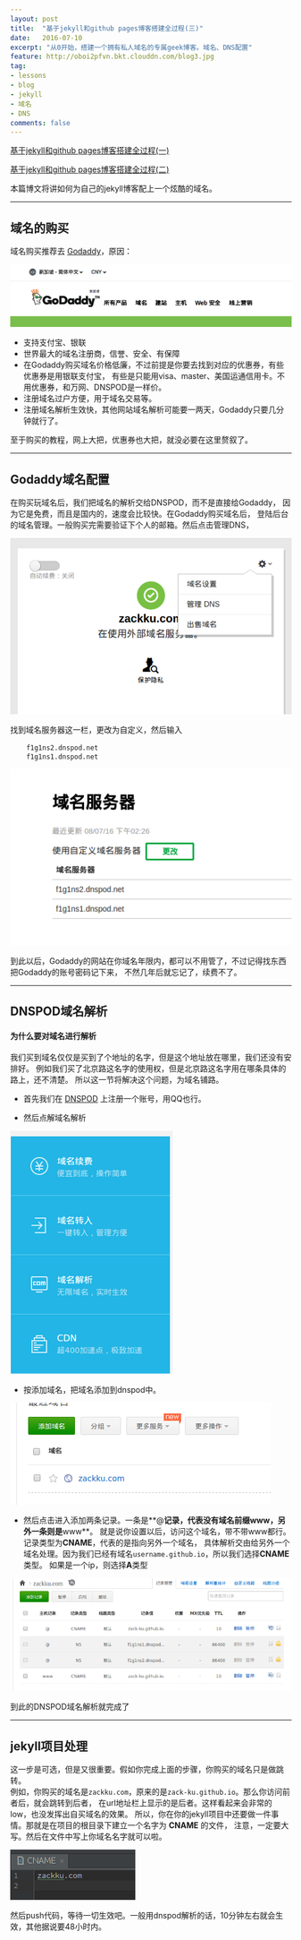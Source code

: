 ```yaml
---
layout: post
title:  "基于jekyll和github pages博客搭建全过程(三)"
date:   2016-07-10
excerpt: "从0开始，搭建一个拥有私人域名的专属geek博客。域名、DNS配置"
feature: http://oboi2pfvn.bkt.clouddn.com/blog3.jpg
tag:
- lessons 
- blog
- jekyll
- 域名
- DNS
comments: false
---
```


[基于jekyll和github pages博客搭建全过程(一)](http://zackku.com/built-blog)  


[基于jekyll和github pages博客搭建全过程(二)](http://zackku.com/built-blog-2)


本篇博文将讲如何为自己的jekyll博客配上一个炫酷的域名。

-----------

##  域名的购买
域名购买推荐去 [Godaddy](https://sg.godaddy.com/zh/)，原因：  

![dns](/assets/img/godaddy.png)

- 支持支付宝、银联
- 世界最大的域名注册商，信誉、安全、有保障
- 在Godaddy购买域名价格低廉，不过前提是你要去找到对应的优惠券，有些优惠券是用银联支付宝，
有些是只能用visa、master、美国运通信用卡。不用优惠券，和万网、DNSPOD是一样价。
- 注册域名过户方便，用于域名交易等。
- 注册域名解析生效快，其他网站域名解析可能要一两天，Godaddy只要几分钟就行了。

至于购买的教程，网上大把，优惠券也大把，就没必要在这里赘叙了。

-----------

## Godaddy域名配置
在购买玩域名后，我们把域名的解析交给DNSPOD，而不是直接给Godaddy，
因为它是免费，而且是国内的，速度会比较快。在Godaddy购买域名后，
登陆后台的域名管理。一般购买完需要验证下个人的邮箱。然后点击管理DNS，

![dns](/assets/img/dns1.png)

找到域名服务器这一栏，更改为自定义，然后输入

        f1g1ns2.dnspod.net
        f1g1ns1.dnspod.net

![dns](/assets/img/dns2.png)

到此以后，Godaddy的网站在你域名年限内，都可以不用管了，不过记得找东西把Godaddy的账号密码记下来，
不然几年后就忘记了，续费不了。

-----------

## DNSPOD域名解析

#### 为什么要对域名进行解析
我们买到域名仅仅是买到了个地址的名字，但是这个地址放在哪里，我们还没有安排好。
例如我们买了北京路这名字的使用权，但是北京路这名字用在哪条具体的路上，还不清楚。
所以这一节将解决这个问题，为域名铺路。   

- 首先我们在 [DNSPOD](https://www.dnspod.cn/) 上注册一个账号，用QQ也行。
 
- 然后点解域名解析

![dns](/assets/img/dns3.png)

- 按添加域名，把域名添加到dnspod中。

![dns](/assets/img/dns4.png)

- 然后点击进入添加两条记录。一条是**@**记录，代表没有域名前缀www，另外一条则是**www**。
就是说你设置以后，访问这个域名，带不带www都行。记录类型为**CNAME**，代表的是指向另外一个域名，
具体解析交由给另外一个域名处理。因为我们已经有域名`username.github.io`，所以我们选择**CNAME**类型。
如果是一个ip，则选择**A**类型

![dns](/assets/img/dns5.png)

到此的DNSPOD域名解析就完成了

-----------------

## jekyll项目处理
这一步是可选，但是又很重要。假如你完成上面的步骤，你购买的域名只是做跳转。   
例如，你购买的域名是`zackku.com`，原来的是`zack-ku.github.io`。那么你访问前者后，就会跳转到后者，
在url地址栏上显示的是后者。这样看起来会非常的low，也没发挥出自买域名的效果。
所以，你在你的jekyll项目中还要做一件事情。那就是在项目的根目录下建立一个名字为 **CNAME** 的文件，
注意，一定要大写。然后在文件中写上你域名名字就可以啦。

![dns](/assets/img/dns6.png)

然后push代码，等待一切生效吧。一般用dnspod解析的话，10分钟左右就会生效，其他据说要48小时内。



